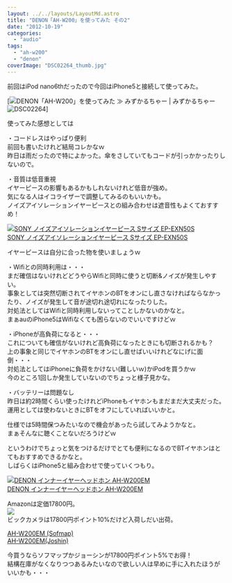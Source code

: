 ```yaml
---
layout: ../../layouts/LayoutMd.astro
title: "DENON「AH-W200」を使ってみた その2"
date: "2012-10-19"
categories: 
  - "audio"
tags: 
  - "ah-w200"
  - "denon"
coverImage: "DSC02264_thumb.jpg"
---
```


前回はiPod nano6thだったので今回はiPhone5と接続して使ってみた。

[![](/archive/images/DSC02264.jpg "DENON「AH-W200」を使ってみた ≫ みずかるちゃー | みずかるちゃー")![DSC02264](/archive/images/DSC02264_thumb.jpg "DSC02264")]

使ってみた感想としては

・コードレスはやっぱり便利  
前回も書いたけれど結局コレかなｗ  
昨日は雨だったので特によかった。傘をさしていてもコードが引っかかったりしないので。

・音質は低音重視  
イヤーピースの影響もあるかもしれないけれど低音が強め。  
気になる人はイコライザーで調整してみるのもいいかも。  
ノイズアイソレーションイヤーピースとの組み合わせは遮音性もよくておすすめ！

[![SONY ノイズアイソレーションイヤーピース Sサイズ EP-EXN50S](/archive/images/31Xa%2BBiVvTL._SL160_.jpg)  
SONY ノイズアイソレーションイヤーピース Sサイズ EP-EXN50S  
](https://www.amazon.co.jp/exec/obidos/ASIN/B005OT3O6Y/mizuka123-22/ref=nosim)

イヤーピースは自分に合った物を使いましょうｗ

・Wifiとの同時利用は・・・  
まだ確信はないけれどどうやらWifiと同時に使うと切断&ノイズが発生しやすい。  
事象としては突然切断されてイヤホンのBTをオンにし直さなければならなかったり、ノイズが発生して音が途切れ途切れになったりした。  
対処法としてはWifiと同時利用しないってことしかないのかなと。  
まぁauのiPhone5はWifiなくても困らないのでいいですけどｗ

・iPhoneが高負荷になると・・・  
これについても確信がないけれど高負荷になったときにも切断されるかも？  
上の事象と同じでイヤホンのBTをオンにし直せばいいけれどなにげに面倒・・・  
対処法としてはiPhoneに負荷をかけない(難しいｗ)かiPodを買うかｗ  
今のところ1回しか発生していないのでちょっと様子見かな。

・バッテリーは問題なし  
昨日は約2時間くらい使ったけれどiPhoneもイヤホンもまだまだ大丈夫だった。  
運用としては使わないときにBTをオフにしていればいいかと。

仕様では5時間保つみたいなので機会があったら試してみようかなと。  
まぁそんなに聴くことないだろうけどｗ

というわけでちょっと気をつけるだけでとても便利になるのでBTイヤホンはとてもおすすめできるかなと。  
しばらくはiPhone5と組み合わせで使っていくつもり。

[![DENON インナーイヤーヘッドホン AH-W200EM](/archive/images/413IQSbcFhL._SL160_.jpg)  
DENON インナーイヤーヘッドホン AH-W200EM  
](https://www.amazon.co.jp/exec/obidos/ASIN/B008MUXYOE/mizuka123-22/ref=nosim)

Amazonは定価17800円。  
![](http://ad.linksynergy.com/fs-bin/show?id=BT/nxoPOAqI&bids=252693.10659268&type=2&subid=0)  
ビックカメラは17800円ポイント10%だけど入荷しだい出荷。

[AH-W200EM (Sofmap)](http://hb.afl.rakuten.co.jp/hgc/102fb14b.60d32740.102fb14c.65e79227/?pc=http%3a%2f%2fitem.rakuten.co.jp%2fdtc%2f4582116367919%2f%3fscid%3daf_ich_link_txt&m=http%3a%2f%2fm.rakuten.co.jp%2fdtc%2fi%2f10466767%2f)  
[AH-W200EM(Joshin)](http://hb.afl.rakuten.co.jp/hgc/032b4abf.d6a85e7b.05186955.5e3c3c86/?pc=http%3a%2f%2fitem.rakuten.co.jp%2fjism%2f4582116367919-35-1607-n%2f%3fscid%3daf_ich_link_txt&m=http%3a%2f%2fm.rakuten.co.jp%2fjism%2fi%2f10747394%2f)

今買うならソフマップかジョーシンが17800円ポイント5%でお得！  
結構在庫がなくなりつつあるみたいなので欲しい人は早めに手に入れたほうがいいかも・・・

